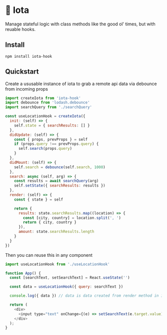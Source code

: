#  💫 Iota

Manage stateful logic with class methods like the good ol' times, but with reuable hooks.

## Install

```
npm install iota-hook
```

## Quickstart

Create a ususable instance of iota to grab a remote api data via debounce from  incoming props


```js
import createIota from 'iota-hook'
import debounce from 'lodash.debounce'
import searchQuery from './searchQuery'

const useLocationHook = createIota({
  init: (self) => {
    self.state = { searchResults: [] }
  },
  didUpdate: (self) => {
    const { props, prevProps } = self
    if (props.query !== prevProps.query) {
      self.search(props.query)
    }
  },
  didMount: (self) => {
    self.search = debounce(self.search, 1000)
  },
  search: async (self, arg) => {
    const results = await searchQuery(arg)
    self.setState({ searchResults: results })
  },
  render: (self) => {
    const { state } = self

    return {
      results: state.searchResults.map((location) => {
        const [city, country] = location.split(', ')
        return { city, country }
      }),
      amount: state.searchResults.length
    }
  }
})

```



Then you can reuse this in any component



```js
import useLocationHook from './useLocationHook'

function App() {
  const [searchText, setSearchText] = React.useState('')

  const data = useLocationHook({ query: searchText })

  console.log({ data }) // data is data created from render method in iota hook

  return (
    <div>
      <input type="text" onChange={(e) => setSearchText(e.target.value)} />
    </div>
  );
}


```
